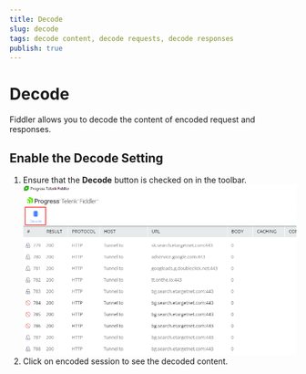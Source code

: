 ```yaml
---
title: Decode
slug: decode
tags: decode content, decode requests, decode responses
publish: true
---
```


# Decode
Fiddler allows you to decode the content of encoded request and responses.

## Enable the Decode Setting

1. Ensure that the __Decode__ button is checked on in the toolbar.
![Decode Setting](../../images/decode-setting.png)
2. Click on encoded session to see the decoded content.
